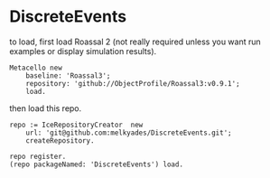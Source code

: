 # DiscreteEvents

to load, first load Roassal 2 (not really required unless you want run examples or display simulation results).

```
Metacello new
    baseline: 'Roassal3';
    repository: 'github://ObjectProfile/Roassal3:v0.9.1';
    load.
```

then load this repo.

```
repo := IceRepositoryCreator  new
	url: 'git@github.com:melkyades/DiscreteEvents.git';
	createRepository.

repo register.
(repo packageNamed: 'DiscreteEvents') load.
```

